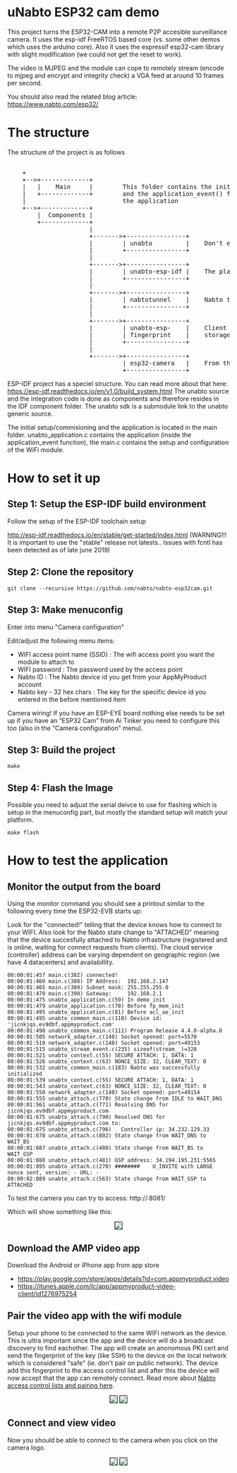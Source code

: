 # uNabto ESP32 cam demo

This project turns the ESP32-CAM into a remote P2P accesible surveillance camera.
It uses the esp-idf FreeRTOS based core (vs. some other demos which uses the arduino core).
Also it uses the espressif esp32-cam library with slight modification (we could not get the reset to work).

The video is MJPEG and the module can cope to remotely stream (encode to mjpeg and encrypt and integrity check) a VGA feed at around 10 frames per second.

You should also read the related blog article:
https://www.nabto.com/esp32/

# The structure

The structure of the project is as follows
<pre>

    +
    +-->+-------------+
    |   |    Main     |        This folder contains the initial setup
    |   +-------------+        and the application_event() function defining
    |                          the application
    +-->+-------------+
        |  Components |
        +-------------+
                      |
                      +------->+----------------+
                      |        | unabto         |    Don't edit here (link to other github rep)
                      |        +----------------+
                      |
                      +------->+----------------+
                      |        | unabto-esp-idf |    The platform integration
                      |        +----------------+
                      |
                      +------->+----------------+
                      |        | nabtotunnel    |    Nabto tunnel application
                      |        +----------------+
                      |
                      +------->+----------------+
                      |        | unabto-esp-    |    Client fingerprint database
                      |        | fingerprint    |    storage in NVS
                      |        +----------------+
                      |
                      +------->+----------------+
                               | esp32-camera   |    From the espressif github (not a link, since we adjusted)
                               +----------------+
</pre>


ESP-IDF project has a speciel structure. You can read more about that here:
https://esp-idf.readthedocs.io/en/v1.0/build_system.html
The unabto source and the integration code is done as components and therefore resides in the IDF component folder.
The unabto sdk is a submodule link to the unabto generic source.

The initial setup/commisioning and the application is located in the main folder.
unabto_application.c contains the application (inside the application_event function), the main.c contains the setup and configuration of the WiFi module.


# How to set it up

## Step 1: Setup the ESP-IDF build environment

Follow the setup of the ESP-IDF toolchain setup

http://esp-idf.readthedocs.io/en/stable/get-started/index.html
(WARNING!!! It is important to use the "stable" release not latests.. Issues with fcntl has been detected as of late june 2019)

## Step 2: Clone the repository


```
git clone --recursive https://github.com/nabto/nabto-esp32cam.git
```

## Step 3: Make menuconfig

Enter into menu "Camera configuration"

Edit/adjust the following menu items:


* WIFI access point name (SSID) : The wifi access point you want the module to attach to
* WIFI password : The password used by the access point
* Nabto ID : The Nabto device id you get from your AppMyProduct account
* Nabto key - 32 hex chars : The key for the specific device id you entered in the before mentioned item

Camera wiring! If you have an ESP-EYE board nothing else needs to be set up if you have an “ESP32 Cam” from Ai Tinker you need to configure this too (also in the “Camera configuration” menu).


## Step 3: Build the project

```
make
```

## Step 4: Flash the Image

Possible you need to adjust the serial deivce to use for flashing which is setup in the menuconfig part, but mostly the standard setup will match your platform.

```
make flash
```


# How to test the application


## Monitor the output from the board

Using the monitor command you should see a printout similar to the following every time the ESP32-EVB starts up:

Look for the "connected!" telling that the device knows how to connect to your WIFI. Also look for the Nabto state change to "ATTACHED" meaning that the device succesfully attached to Nabto infrastructure (registered and is online, waiting for connect requests from clients). The cloud service (controller) address can be varying dependent on geographic region (we have 4 datacenters) and availabillity.

```
00:00:01:457 main.c(382) connected!
00:00:01:460 main.c(388) IP Address:  192.168.2.147
00:00:01:465 main.c(389) Subnet mask: 255.255.255.0
00:00:01:470 main.c(390) Gateway:     192.168.2.1
00:00:01:475 unabto_application.c(59) In demo_init
00:00:01:479 unabto_application.c(78) Before fp_mem_init
00:00:01:495 unabto_application.c(81) Before acl_ae_init
00:00:01:495 unabto_common_main.c(110) Device id: 'jicnkjqs.ev9dbf.appmyproduct.com'
00:00:01:498 unabto_common_main.c(111) Program Release 4.4.0-alpha.0
00:00:01:505 network_adapter.c(140) Socket opened: port=5570
00:00:01:510 network_adapter.c(140) Socket opened: port=49153
00:00:01:515 unabto_stream_event.c(235) sizeof(stream__)=328
00:00:01:521 unabto_context.c(55) SECURE ATTACH: 1, DATA: 1
00:00:01:526 unabto_context.c(63) NONCE_SIZE: 32, CLEAR_TEXT: 0
00:00:01:532 unabto_common_main.c(183) Nabto was successfully initialized
00:00:01:539 unabto_context.c(55) SECURE ATTACH: 1, DATA: 1
00:00:01:543 unabto_context.c(63) NONCE_SIZE: 32, CLEAR_TEXT: 0
00:00:01:550 network_adapter.c(140) Socket opened: port=49154
00:00:01:555 unabto_attach.c(770) State change from IDLE to WAIT_DNS
00:00:01:561 unabto_attach.c(771) Resolving DNS for jicnkjqs.ev9dbf.appmyproduct.com
00:00:01:675 unabto_attach.c(790) Resolved DNS for jicnkjqs.ev9dbf.appmyproduct.com to:
00:00:01:675 unabto_attach.c(796)   Controller ip: 34.232.129.33
00:00:01:678 unabto_attach.c(802) State change from WAIT_DNS to WAIT_BS
00:00:01:887 unabto_attach.c(480) State change from WAIT_BS to WAIT_GSP
00:00:01:888 unabto_attach.c(481) GSP address: 34.194.195.231:5565
00:00:01:895 unabto_attach.c(270) ########    U_INVITE with LARGE nonce sent, version: - URL: -
00:00:02:089 unabto_attach.c(563) State change from WAIT_GSP to ATTACHED
```

To test the camera you can try to access:
http://<adress of camera>:8081/

Which will show something like this:

<p align="center">
<img border="1" src="docs/ESP-EYE-browser.png">
</p>


## Download the AMP video app

Download the Android or iPhone app from app store
* https://play.google.com/store/apps/details?id=com.appmyproduct.video
* https://itunes.apple.com/lc/app/appmyproduct-video-client/id1276975254

## Pair the video app with the wifi module

Setup your phone to be connected to the same WIFI network as the device. This is ultra important since the app and the device will do a broadcast discovery to find eachother. The app will create an anonomous PKI cert and send the fingerprint of the key (like SSH) to the device on the local network which is considered "safe" (ie. don't pair on public network). The device add this fingerprint to the access control list and after this the device will now accept that the app can remotely connect. Read more about [Nabto access control lists and pairing here](https://www.nabto.com/pairing-and-access-control-part-1-intro-and-device/).


<p align="center">
<img border="1" src="docs/esp32cam-overview.png">
<img border="1" src="docs/esp32cam-discover.png">
</p>

## Connect and view video

Now you should be able to connect to the camera when you click on the camera logo.

<p align="center">
<img border="1" src="docs/esp32cam-overviewpaired.png">
<img border="1" src="docs/esp32cam-viewcamera.png">
</p>


